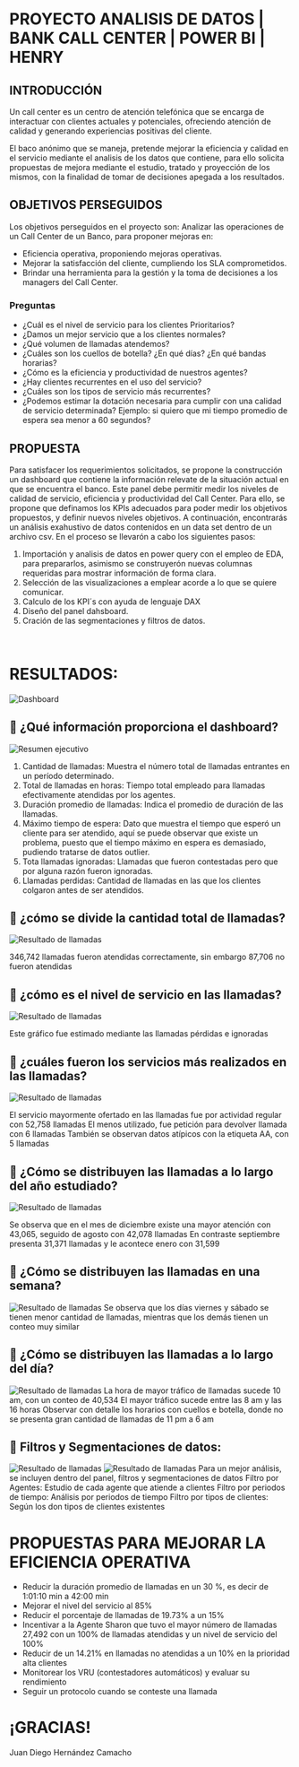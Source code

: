 # PROYECTO ANALISIS DE DATOS | BANK CALL CENTER | POWER BI | HENRY 



## INTRODUCCIÓN
Un call center es un centro de atención telefónica que se encarga de interactuar con clientes actuales y potenciales, ofreciendo atención de calidad y generando experiencias positivas del cliente.

El baco anónimo que se maneja, pretende mejorar la eficiencia y calidad en el servicio mediante el analisis de los datos que contiene, para ello solicita propuestas de mejora mediante el estudio, tratado y proyección de los mismos, con la finalidad de tomar de decisiones apegada a los resultados.

## OBJETIVOS PERSEGUIDOS
Los objetivos perseguidos en el proyecto son: 
Analizar las operaciones de un Call Center de un Banco, para proponer mejoras en:
* Eficiencia operativa, proponiendo mejoras operativas.
* Mejorar la satisfacción del cliente, cumpliendo los SLA comprometidos.
* Brindar una herramienta para la gestión y la toma de decisiones a los managers del Call Center.

### Preguntas 
* ¿Cuál es el nivel de servicio para los clientes Prioritarios? 
* ¿Damos un mejor servicio que a los clientes normales?
* ¿Qué volumen de llamadas atendemos? 
* ¿Cuáles son los cuellos de botella? ¿En qué días? ¿En qué bandas horarias?
* ¿Cómo es la eficiencia y productividad de nuestros agentes?
* ¿Hay clientes recurrentes en el uso del servicio?
* ¿Cuáles son los tipos de servicio más recurrentes?
* ¿Podemos estimar la dotación necesaria para cumplir con una calidad de servicio determinada?  Ejemplo: si quiero que mi tiempo promedio de espera sea menor a 60 segundos?


## PROPUESTA
Para satisfacer los requerimientos solicitados, se propone la construcción un dashboard que contiene la información relevate de la situación actual en que se encuentra el banco. Este panel debe permitir medir los niveles de calidad de servicio, eficiencia y productividad del Call Center.
Para ello, se propone que definamos los KPIs adecuados para poder medir los objetivos propuestos, y definir nuevos niveles objetivos.
A continuación, encontrarás un análisis exahustivo de datos contenidos en un data set dentro de un archivo csv. En el proceso se llevarón a cabo los siguientes pasos:

1. Importación y analisis de datos en power query con el empleo de EDA, para prepararlos, asimismo se construyerón nuevas columnas requeridas para mostrar información de forma clara.
2. Selección de las visualizaciones a emplear acorde a lo que se quiere comunicar.
3. Calculo de los KPI´s con ayuda de lenguaje DAX 
4. Diseño del panel dahsboard.
5. Cración de las segmentaciones y filtros de datos.


</br >


# RESULTADOS:
![Dashboard](/ScreenShots/12.png)

## 🔎 ¿Qué información proporciona el dashboard?
![Resumen ejecutivo](/ScreenShots/01.png)

1. Cantidad de llamadas: Muestra el número total de llamadas entrantes en un período determinado.
2. Total de llamadas en horas: Tiempo total empleado para llamadas efectivamente atendidas por los agentes.
3. Duración promedio de llamadas: Indica el promedio de duración de las llamadas.
4. Máximo tiempo de espera: Dato que muestra el tiempo que esperó un cliente para ser atendido, aquí se puede observar que existe un problema, puesto que el tiempo máximo en espera es demasiado, pudiendo tratarse de datos outlier.
5. Tota llamadas ignoradas: Llamadas que fueron contestadas pero que por alguna razón fueron ignoradas.
6. Llamadas perdidas: Cantidad de llamadas en las que los clientes colgaron antes de ser atendidos.


## 🔎 ¿cómo se divide la cantidad total de llamadas?
![Resultado de llamadas](/ScreenShots/02.png)

346,742 llamadas fueron atendidas correctamente, sin embargo 87,706 no fueron atendidas


## 🔎 ¿cómo es el nivel de servicio en las llamadas?
![Resultado de llamadas](/ScreenShots/03.png)

Este gráfico fue estimado mediante las llamadas pérdidas e ignoradas


## 🔎 ¿cuáles fueron los servicios más realizados en las llamadas?
![Resultado de llamadas](/ScreenShots/04.png)

El servicio mayormente ofertado en las llamadas fue por actividad regular con 52,758 llamadas
El menos utilizado, fue petición para devolver llamada con 6 llamadas
También se observan datos atípicos con la etiqueta AA, con 5 llamadas


## 🔎 ¿Cómo se distribuyen las llamadas a lo largo del año estudiado?

![Resultado de llamadas](/ScreenShots/07.png)

Se observa que en el mes de diciembre existe una mayor atención con 43,065, seguido de agosto con 42,078 llamadas
En contraste septiembre presenta 31,371 llamadas y le acontece enero  con 31,599


## 🔎 ¿Cómo se distribuyen las llamadas en una semana?
![Resultado de llamadas](/ScreenShots/13.png)
Se observa que los días viernes y sábado se tienen menor cantidad de llamadas, mientras que los demás tienen un conteo muy similar



## 🔎 ¿Cómo se distribuyen las llamadas a lo largo del día?
![Resultado de llamadas](/ScreenShots/08.png)
La hora de mayor tráfico de llamadas sucede 10 am, con un conteo de 40,534
El mayor tráfico sucede entre las 8 am y las 16 horas
Observar con detalle los horarios con cuellos e botella, donde no se presenta gran cantidad de llamadas de 11 pm a 6 am

## 🔎 Filtros y Segmentaciones de datos:
![Resultado de llamadas](/ScreenShots/10.png)
![Resultado de llamadas](/ScreenShots/11.png)
Para un mejor análisis, se incluyen dentro del panel, filtros y segmentaciones de datos
Filtro por Agentes: Estudio de cada agente que atiende a clientes
Filtro por periodos de tiempo: Análisis por periodos de tiempo
Filtro por tipos de clientes: Según los don tipos de clientes existentes



# PROPUESTAS PARA MEJORAR LA EFICIENCIA OPERATIVA
* Reducir la duración promedio de llamadas en un 30 %, es decir de 1:01:10 min a 42:00 min
* Mejorar el nivel del servicio al 85% 
* Reducir el porcentaje de llamadas de 19.73% a un 15%
* Incentivar a la Agente Sharon que tuvo el mayor número de llamadas 27,492 con un 100% de llamadas atendidas y un nivel de servicio del 100%
* Reducir de un 14.21% en llamadas no atendidas a un 10% en la prioridad alta clientes
* Monitorear los VRU (contestadores automáticos) y evaluar su rendimiento
* Seguir un protocolo cuando se conteste una llamada



# ¡GRACIAS!


Juan Diego Hernández Camacho